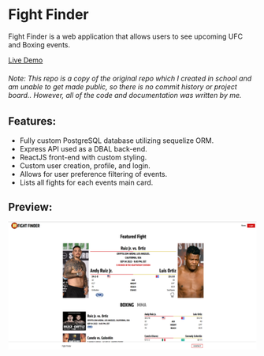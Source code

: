 # Fight Finder

Fight Finder is a web application that allows users to see upcoming UFC and Boxing events.

[Live Demo](https://fight-finder.herokuapp.com/)

###### Note: This repo is a copy of the original repo which I created in school and am unable to get made public, so there is no commit history or project board.. However, all of the code and documentation was written by me.

## Features:

- Fully custom PostgreSQL database utilizing sequelize ORM.
- Express API used as a DBAL back-end.
- ReactJS front-end with custom styling.
- Custom user creation, profile, and login.
- Allows for user preference filtering of events.
- Lists all fights for each events main card.

## Preview:

![FF](/img/FF.png)
